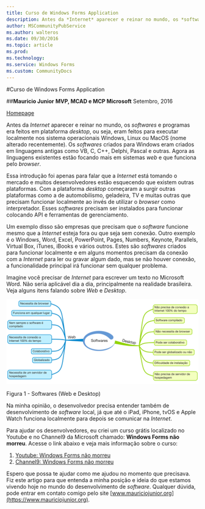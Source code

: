 ```yaml
---
title: Curso de Windows Forms Application
description: Antes da *Internet* aparecer e reinar no mundo, os *softwares* e programas era feitos em plataforma *desktop*, ou seja, eram feitos para executar localmente nos sistema operacionais Windows, Linux ou MacOS (nome alterado recentemente). Os *softwares* criados para Windows eram criados em linguagens antigas como VB, C, C++, Delphi, Pascal e outras. Agora as linguagens existentes estão focando mais em sistemas *web* e que funciona pelo *browser*.
author: MSCommunityPubService
ms.author: walteros
ms.date: 09/30/2016
ms.topic: article
ms.prod: 
ms.technology: 
ms.service: Windows Forms
ms.custom: CommunityDocs
---
```


#Curso de Windows Forms Application


##**Mauricio Junior**
**MVP, MCAD e MCP Microsoft**
Setembro, 2016

[Homepage](https://www.mauriciojunior.org)


Antes da *Internet* aparecer e reinar no mundo, os *softwares* e programas era feitos em plataforma *desktop*, ou seja, eram feitos para executar localmente nos sistema operacionais Windows, Linux ou MacOS (nome alterado recentemente). Os *softwares* criados para Windows eram criados em linguagens antigas como VB, C, C++, Delphi, Pascal e outras. Agora as linguagens existentes estão focando mais em sistemas *web* e que funciona pelo *browser*.

Essa introdução foi apenas para falar que a *Internet* está tomando o mercado e muitos desenvolvedores estão esquecendo que existem outras plataformas. Com a plataforma *desktop* começaram a surgir outras plataformas como a de automobilismo, geladeira, TV e muitas outras que precisam funcionar localmente ao invés de utilizar o *browser* como interpretador. Esses *softwares* precisam ser instalados para funcionar colocando API e ferramentas de gerenciamento. 

Um exemplo disso são empresas que precisam que o *software* funcione mesmo que a *Internet* esteja fora ou que seja sem conexão. Outro exemplo é o Windows, Word, Excel, PowerPoint, Pages, Numbers, Keynote, Parallels, Virtual Box, iTunes, iBooks e vários outros. Estes são *softwares* criados para funcionar localmente e em alguns momentos precisam da conexão com a *Internet* para ler ou gravar algum dado, mas se não houver conexão, a funcionalidade principal irá funcionar sem qualquer problema. 

Imagine você precisar de *Internet* para escrever um texto no Microsoft Word. Não seria aplicável dia a dia, principalmente na realidade brasileira. Veja alguns itens falando sobre *Web* e *Desktop*.

![Img](img/Softwares.png)

Figura 1 - Softwares (Web e Desktop)

Na minha opinião, o desenvolvedor precisa entender também de desenvolvimento de *software* local, já que até o iPad, iPhone, tvOS e Apple Watch funciona localmente para depois se comunicar na *Internet*. 

Para ajudar os desenvolvedores, eu criei um curso grátis localizado no Youtube e no Channel9 da Microsoft chamado: **Windows Forms não morreu**. Acesse o link abaixo e veja mais informação sobre o curso:

1. [Youtube: Windows Forms não morreu](https://www.youtube.com/playlist?list=PLCOkAJmgh06riK1iWf-E3jHMFziKvACOD)
2. [Channel9: Windows Forms não morreu](https://channel9.msdn.com/Series/Windows-Forms)

Espero que possa te ajudar como me ajudou no momento que precisava. Fiz este artigo para que entenda a minha posição e ideia do que estamos vivendo hoje no mundo do desenvolvimento de *software*. Qualquer dúvida, pode entrar em contato comigo pelo site [www.mauriciojunior.org](https://www.mauriciojunior.org).


